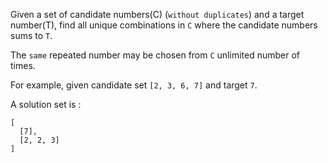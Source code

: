 Given a set of candidate numbers(C) (`without duplicates`) and a target number(T), find all unique combinations in `C` where the candidate numbers sums to `T`.

The `same` repeated number may be chosen from `C` unlimited number of times.

For example, given candidate set `[2, 3, 6, 7]` and target `7`.

A solution set is :

```
[
  [7],
  [2, 2, 3]
]
```
